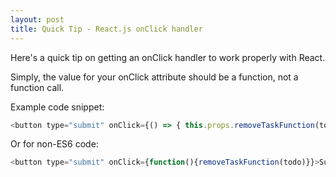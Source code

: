 ```yaml
---
layout: post
title: Quick Tip - React.js onClick handler 
---
```

Here's a quick tip on getting an onClick handler to work properly with React.

Simply, the value for your onClick attribute should be a function, not a function call. 

Example code snippet:

~~~javascript
<button type="submit" onClick={() => { this.props.removeTaskFunction(todo) }}>Submit</button>
~~~

Or for non-ES6 code:

~~~javascript
<button type="submit" onClick={function(){removeTaskFunction(todo)}}>Submit</button>
~~~
